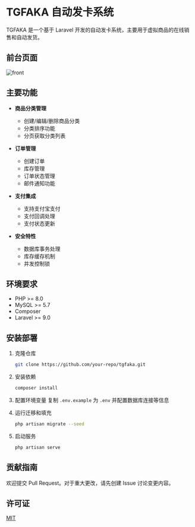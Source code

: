 # TGFAKA 自动发卡系统

TGFAKA 是一个基于 Laravel 开发的自动发卡系统，主要用于虚拟商品的在线销售和自动发货。
## 前台页面
![front](https://img.picgo.net/2025/01/09/front86b2ccd5015a2d91.jpg)
## 主要功能

- **商品分类管理**
  - 创建/编辑/删除商品分类
  - 分类排序功能
  - 分页获取分类列表

- **订单管理**
  - 创建订单
  - 库存管理
  - 订单状态管理
  - 邮件通知功能

- **支付集成**
  - 支持支付宝支付
  - 支付回调处理
  - 支付状态更新

- **安全特性**
  - 数据库事务处理
  - 库存缓存机制
  - 并发控制锁

## 环境要求

- PHP >= 8.0
- MySQL >= 5.7
- Composer
- Laravel >= 9.0

## 安装部署

1. 克隆仓库
   ```bash
   git clone https://github.com/your-repo/tgfaka.git
   ```

2. 安装依赖
   ```bash
   composer install
   ```

3. 配置环境变量
   复制 `.env.example` 为 `.env` 并配置数据库连接等信息

4. 运行迁移和填充
   ```bash
   php artisan migrate --seed
   ```

5. 启动服务
   ```bash
   php artisan serve
   ```


## 贡献指南

欢迎提交 Pull Request。对于重大更改，请先创建 Issue 讨论变更内容。

## 许可证

[MIT](https://opensource.org/licenses/MIT)
